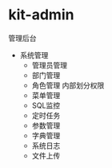 # kit-admin

管理后台

- 系统管理
  - 管理员管理
  - 部门管理
  - 角色管理 内部划分权限
  - 菜单管理
  - SQL监控
  - 定时任务
  - 参数管理
  - 字典管理
  - 系统日志
  - 文件上传
